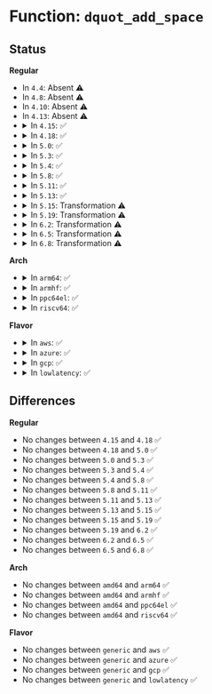 # Function: <code>dquot_add_space</code>

## Status
<b>Regular</b>
<ul>
<li>
In <code>4.4</code>: Absent ⚠️
</li>
<li>
In <code>4.8</code>: Absent ⚠️
</li>
<li>
In <code>4.10</code>: Absent ⚠️
</li>
<li>
In <code>4.13</code>: Absent ⚠️
</li>
<li>
<details>
<summary>In <code>4.15</code>: ✅</summary>

```c
int dquot_add_space(struct dquot *dquot, qsize_t space, qsize_t rsv_space, unsigned int flags, struct dquot_warn *warn);
```

**Collision:** Unique Static

**Inline:** No

**Transformation:** False

**Instances:**

```
In fs/quota/dquot.c (ffffffff812e3d20)
Location: fs/quota/dquot.c:1303
Inline: False
Direct callers:
  - fs/quota/dquot.c:__dquot_transfer
  - fs/quota/dquot.c:__dquot_alloc_space
  - fs/quota/dquot.c:__dquot_alloc_space
```
**Symbols:**

```
ffffffff812e3d20-ffffffff812e3f22: dquot_add_space (STB_LOCAL)
```
</details>
</li>
<li>
<details>
<summary>In <code>4.18</code>: ✅</summary>

```c
int dquot_add_space(struct dquot *dquot, qsize_t space, qsize_t rsv_space, unsigned int flags, struct dquot_warn *warn);
```

**Collision:** Unique Static

**Inline:** No

**Transformation:** False

**Instances:**

```
In fs/quota/dquot.c (ffffffff813108e0)
Location: fs/quota/dquot.c:1300
Inline: False
Direct callers:
  - fs/quota/dquot.c:__dquot_transfer
  - fs/quota/dquot.c:__dquot_alloc_space
  - fs/quota/dquot.c:__dquot_alloc_space
```
**Symbols:**

```
ffffffff813108e0-ffffffff81310af0: dquot_add_space (STB_LOCAL)
```
</details>
</li>
<li>
<details>
<summary>In <code>5.0</code>: ✅</summary>

```c
int dquot_add_space(struct dquot *dquot, qsize_t space, qsize_t rsv_space, unsigned int flags, struct dquot_warn *warn);
```

**Collision:** Unique Static

**Inline:** No

**Transformation:** False

**Instances:**

```
In fs/quota/dquot.c (ffffffff81327b00)
Location: fs/quota/dquot.c:1300
Inline: False
Direct callers:
  - fs/quota/dquot.c:__dquot_transfer
  - fs/quota/dquot.c:__dquot_alloc_space
  - fs/quota/dquot.c:__dquot_alloc_space
```
**Symbols:**

```
ffffffff81327b00-ffffffff81327d10: dquot_add_space (STB_LOCAL)
```
</details>
</li>
<li>
<details>
<summary>In <code>5.3</code>: ✅</summary>

```c
int dquot_add_space(struct dquot *dquot, qsize_t space, qsize_t rsv_space, unsigned int flags, struct dquot_warn *warn);
```

**Collision:** Unique Static

**Inline:** No

**Transformation:** False

**Instances:**

```
In fs/quota/dquot.c (ffffffff8134f650)
Location: fs/quota/dquot.c:1310
Inline: False
Direct callers:
  - fs/quota/dquot.c:__dquot_transfer
  - fs/quota/dquot.c:__dquot_alloc_space
  - fs/quota/dquot.c:__dquot_alloc_space
```
**Symbols:**

```
ffffffff8134f650-ffffffff8134f867: dquot_add_space (STB_LOCAL)
```
</details>
</li>
<li>
<details>
<summary>In <code>5.4</code>: ✅</summary>

```c
int dquot_add_space(struct dquot *dquot, qsize_t space, qsize_t rsv_space, unsigned int flags, struct dquot_warn *warn);
```

**Collision:** Unique Static

**Inline:** No

**Transformation:** False

**Instances:**

```
In fs/quota/dquot.c (ffffffff81367960)
Location: fs/quota/dquot.c:1312
Inline: False
Direct callers:
  - fs/quota/dquot.c:__dquot_transfer
  - fs/quota/dquot.c:__dquot_alloc_space
  - fs/quota/dquot.c:__dquot_alloc_space
```
**Symbols:**

```
ffffffff81367960-ffffffff81367b77: dquot_add_space (STB_LOCAL)
```
</details>
</li>
<li>
<details>
<summary>In <code>5.8</code>: ✅</summary>

```c
int dquot_add_space(struct dquot *dquot, qsize_t space, qsize_t rsv_space, unsigned int flags, struct dquot_warn *warn);
```

**Collision:** Unique Static

**Inline:** No

**Transformation:** False

**Instances:**

```
In fs/quota/dquot.c (ffffffff813b1c80)
Location: fs/quota/dquot.c:1310
Inline: False
Direct callers:
  - fs/quota/dquot.c:__dquot_transfer
  - fs/quota/dquot.c:__dquot_alloc_space
  - fs/quota/dquot.c:__dquot_alloc_space
```
**Symbols:**

```
ffffffff813b1c80-ffffffff813b1f07: dquot_add_space (STB_LOCAL)
```
</details>
</li>
<li>
<details>
<summary>In <code>5.11</code>: ✅</summary>

```c
int dquot_add_space(struct dquot *dquot, qsize_t space, qsize_t rsv_space, unsigned int flags, struct dquot_warn *warn);
```

**Collision:** Unique Static

**Inline:** No

**Transformation:** False

**Instances:**

```
In fs/quota/dquot.c (ffffffff813c3280)
Location: fs/quota/dquot.c:1311
Inline: False
Direct callers:
  - fs/quota/dquot.c:__dquot_transfer
  - fs/quota/dquot.c:__dquot_alloc_space
  - fs/quota/dquot.c:__dquot_alloc_space
```
**Symbols:**

```
ffffffff813c3280-ffffffff813c34e9: dquot_add_space (STB_LOCAL)
```
</details>
</li>
<li>
<details>
<summary>In <code>5.13</code>: ✅</summary>

```c
int dquot_add_space(struct dquot *dquot, qsize_t space, qsize_t rsv_space, unsigned int flags, struct dquot_warn *warn);
```

**Collision:** Unique Static

**Inline:** No

**Transformation:** False

**Instances:**

```
In fs/quota/dquot.c (ffffffff813c9860)
Location: fs/quota/dquot.c:1309
Inline: False
Direct callers:
  - fs/quota/dquot.c:__dquot_transfer
  - fs/quota/dquot.c:__dquot_alloc_space
  - fs/quota/dquot.c:__dquot_alloc_space
```
**Symbols:**

```
ffffffff813c9860-ffffffff813c9acf: dquot_add_space (STB_LOCAL)
```
</details>
</li>
<li>
<details>
<summary>In <code>5.15</code>: Transformation ⚠️</summary>

```c
int dquot_add_space(struct dquot *dquot, qsize_t space, qsize_t rsv_space, unsigned int flags, struct dquot_warn *warn);
```

**Collision:** Unique Static

**Inline:** No

**Transformation:** True

**Instances:**

```
In fs/quota/dquot.c (0)
Location: fs/quota/dquot.c:1314
Inline: False
Direct callers:
  - fs/quota/dquot.c:__dquot_transfer
  - fs/quota/dquot.c:__dquot_alloc_space
  - fs/quota/dquot.c:__dquot_alloc_space
```
**Symbols:**

```
ffffffff8141a0e0-ffffffff8141a3f1: dquot_add_space (STB_LOCAL)
ffffffff81cc7e23-ffffffff81cc7e4a: dquot_add_space.cold (STB_LOCAL)
```
</details>
</li>
<li>
<details>
<summary>In <code>5.19</code>: Transformation ⚠️</summary>

```c
int dquot_add_space(struct dquot *dquot, qsize_t space, qsize_t rsv_space, unsigned int flags, struct dquot_warn *warn);
```

**Collision:** Unique Static

**Inline:** No

**Transformation:** True

**Instances:**

```
In fs/quota/dquot.c (0)
Location: fs/quota/dquot.c:1324
Inline: False
Direct callers:
  - fs/quota/dquot.c:__dquot_transfer
  - fs/quota/dquot.c:__dquot_alloc_space
  - fs/quota/dquot.c:__dquot_alloc_space
```
**Symbols:**

```
ffffffff814930f0-ffffffff81493417: dquot_add_space (STB_LOCAL)
ffffffff81e7aa77-ffffffff81e7aa9e: dquot_add_space.cold (STB_LOCAL)
```
</details>
</li>
<li>
<details>
<summary>In <code>6.2</code>: Transformation ⚠️</summary>

```c
int dquot_add_space(struct dquot *dquot, qsize_t space, qsize_t rsv_space, unsigned int flags, struct dquot_warn *warn);
```

**Collision:** Unique Static

**Inline:** No

**Transformation:** True

**Instances:**

```
In fs/quota/dquot.c (0)
Location: fs/quota/dquot.c:1324
Inline: False
Direct callers:
  - fs/quota/dquot.c:__dquot_transfer
  - fs/quota/dquot.c:__dquot_alloc_space
  - fs/quota/dquot.c:__dquot_alloc_space
```
**Symbols:**

```
ffffffff81526db0-ffffffff815270d7: dquot_add_space (STB_LOCAL)
ffffffff8206b98b-ffffffff8206b9b2: dquot_add_space.cold (STB_LOCAL)
```
</details>
</li>
<li>
<details>
<summary>In <code>6.5</code>: Transformation ⚠️</summary>

```c
int dquot_add_space(struct dquot *dquot, qsize_t space, qsize_t rsv_space, unsigned int flags, struct dquot_warn *warn);
```

**Collision:** Unique Static

**Inline:** No

**Transformation:** True

**Instances:**

```
In fs/quota/dquot.c (0)
Location: fs/quota/dquot.c:1382
Inline: False
Direct callers:
  - fs/quota/dquot.c:__dquot_transfer
  - fs/quota/dquot.c:__dquot_alloc_space
  - fs/quota/dquot.c:__dquot_alloc_space
```
**Symbols:**

```
ffffffff8155f270-ffffffff8155f5a6: dquot_add_space (STB_LOCAL)
ffffffff820eb839-ffffffff820eb852: dquot_add_space.cold (STB_LOCAL)
```
</details>
</li>
<li>
<details>
<summary>In <code>6.8</code>: Transformation ⚠️</summary>

```c
int dquot_add_space(struct dquot *dquot, qsize_t space, qsize_t rsv_space, unsigned int flags, struct dquot_warn *warn);
```

**Collision:** Unique Static

**Inline:** No

**Transformation:** True

**Instances:**

```
In fs/quota/dquot.c (0)
Location: fs/quota/dquot.c:1336
Inline: False
Direct callers:
  - fs/quota/dquot.c:__dquot_transfer
  - fs/quota/dquot.c:__dquot_alloc_space
  - fs/quota/dquot.c:__dquot_alloc_space
```
**Symbols:**

```
ffffffff81595960-ffffffff81595c96: dquot_add_space (STB_LOCAL)
ffffffff821c8a63-ffffffff821c8a7c: dquot_add_space.cold (STB_LOCAL)
```
</details>
</li>
</ul>
<b>Arch</b>
<ul>
<li>
<details>
<summary>In <code>arm64</code>: ✅</summary>

```c
int dquot_add_space(struct dquot *dquot, qsize_t space, qsize_t rsv_space, unsigned int flags, struct dquot_warn *warn);
```

**Collision:** Unique Static

**Inline:** No

**Transformation:** False

**Instances:**

```
In fs/quota/dquot.c (ffff800010432758)
Location: fs/quota/dquot.c:1312
Inline: False
Direct callers:
  - fs/quota/dquot.c:__dquot_transfer
  - fs/quota/dquot.c:__dquot_alloc_space
  - fs/quota/dquot.c:__dquot_alloc_space
```
**Symbols:**

```
ffff800010432758-ffff8000104329ec: dquot_add_space (STB_LOCAL)
```
</details>
</li>
<li>
<details>
<summary>In <code>armhf</code>: ✅</summary>

```c
int dquot_add_space(struct dquot *dquot, qsize_t space, qsize_t rsv_space, unsigned int flags, struct dquot_warn *warn);
```

**Collision:** Unique Static

**Inline:** No

**Transformation:** False

**Instances:**

```
In fs/quota/dquot.c (c05f7f88)
Location: fs/quota/dquot.c:1312
Inline: False
Direct callers:
  - fs/quota/dquot.c:__dquot_transfer
  - fs/quota/dquot.c:__dquot_alloc_space
  - fs/quota/dquot.c:__dquot_alloc_space
```
**Symbols:**

```
c05f7f88-c05f821c: dquot_add_space (STB_LOCAL)
```
</details>
</li>
<li>
<details>
<summary>In <code>ppc64el</code>: ✅</summary>

```c
int dquot_add_space(struct dquot *dquot, qsize_t space, qsize_t rsv_space, unsigned int flags, struct dquot_warn *warn);
```

**Collision:** Unique Static

**Inline:** No

**Transformation:** False

**Instances:**

```
In fs/quota/dquot.c (c000000000540310)
Location: fs/quota/dquot.c:1312
Inline: False
Direct callers:
  - fs/quota/dquot.c:__dquot_transfer
  - fs/quota/dquot.c:__dquot_alloc_space
  - fs/quota/dquot.c:__dquot_alloc_space
```
**Symbols:**

```
c000000000540310-c00000000054060c: dquot_add_space (STB_LOCAL)
```
</details>
</li>
<li>
<details>
<summary>In <code>riscv64</code>: ✅</summary>

```c
int dquot_add_space(struct dquot *dquot, qsize_t space, qsize_t rsv_space, unsigned int flags, struct dquot_warn *warn);
```

**Collision:** Unique Static

**Inline:** No

**Transformation:** False

**Instances:**

```
In fs/quota/dquot.c (ffffffe0002cba66)
Location: fs/quota/dquot.c:1312
Inline: False
Direct callers:
  - fs/quota/dquot.c:__dquot_transfer
  - fs/quota/dquot.c:__dquot_alloc_space
```
**Symbols:**

```
ffffffe0002cba66-ffffffe0002cbc10: dquot_add_space (STB_LOCAL)
```
</details>
</li>
</ul>
<b>Flavor</b>
<ul>
<li>
<details>
<summary>In <code>aws</code>: ✅</summary>

```c
int dquot_add_space(struct dquot *dquot, qsize_t space, qsize_t rsv_space, unsigned int flags, struct dquot_warn *warn);
```

**Collision:** Unique Static

**Inline:** No

**Transformation:** False

**Instances:**

```
In fs/quota/dquot.c (ffffffff8135ff40)
Location: fs/quota/dquot.c:1312
Inline: False
Direct callers:
  - fs/quota/dquot.c:__dquot_transfer
  - fs/quota/dquot.c:__dquot_alloc_space
  - fs/quota/dquot.c:__dquot_alloc_space
```
**Symbols:**

```
ffffffff8135ff40-ffffffff81360157: dquot_add_space (STB_LOCAL)
```
</details>
</li>
<li>
<details>
<summary>In <code>azure</code>: ✅</summary>

```c
int dquot_add_space(struct dquot *dquot, qsize_t space, qsize_t rsv_space, unsigned int flags, struct dquot_warn *warn);
```

**Collision:** Unique Static

**Inline:** No

**Transformation:** False

**Instances:**

```
In fs/quota/dquot.c (ffffffff81350be0)
Location: fs/quota/dquot.c:1312
Inline: False
Direct callers:
  - fs/quota/dquot.c:__dquot_transfer
  - fs/quota/dquot.c:__dquot_alloc_space
  - fs/quota/dquot.c:__dquot_alloc_space
```
**Symbols:**

```
ffffffff81350be0-ffffffff81350df7: dquot_add_space (STB_LOCAL)
```
</details>
</li>
<li>
<details>
<summary>In <code>gcp</code>: ✅</summary>

```c
int dquot_add_space(struct dquot *dquot, qsize_t space, qsize_t rsv_space, unsigned int flags, struct dquot_warn *warn);
```

**Collision:** Unique Static

**Inline:** No

**Transformation:** False

**Instances:**

```
In fs/quota/dquot.c (ffffffff8135da10)
Location: fs/quota/dquot.c:1312
Inline: False
Direct callers:
  - fs/quota/dquot.c:__dquot_transfer
  - fs/quota/dquot.c:__dquot_alloc_space
  - fs/quota/dquot.c:__dquot_alloc_space
```
**Symbols:**

```
ffffffff8135da10-ffffffff8135dc27: dquot_add_space (STB_LOCAL)
```
</details>
</li>
<li>
<details>
<summary>In <code>lowlatency</code>: ✅</summary>

```c
int dquot_add_space(struct dquot *dquot, qsize_t space, qsize_t rsv_space, unsigned int flags, struct dquot_warn *warn);
```

**Collision:** Unique Static

**Inline:** No

**Transformation:** False

**Instances:**

```
In fs/quota/dquot.c (ffffffff813712a0)
Location: fs/quota/dquot.c:1312
Inline: False
Direct callers:
  - fs/quota/dquot.c:__dquot_transfer
  - fs/quota/dquot.c:__dquot_alloc_space
  - fs/quota/dquot.c:__dquot_alloc_space
```
**Symbols:**

```
ffffffff813712a0-ffffffff813714b5: dquot_add_space (STB_LOCAL)
```
</details>
</li>
</ul>

## Differences
<b>Regular</b>
<ul>
<li>
No changes between <code>4.15</code> and <code>4.18</code> ✅
</li>
<li>
No changes between <code>4.18</code> and <code>5.0</code> ✅
</li>
<li>
No changes between <code>5.0</code> and <code>5.3</code> ✅
</li>
<li>
No changes between <code>5.3</code> and <code>5.4</code> ✅
</li>
<li>
No changes between <code>5.4</code> and <code>5.8</code> ✅
</li>
<li>
No changes between <code>5.8</code> and <code>5.11</code> ✅
</li>
<li>
No changes between <code>5.11</code> and <code>5.13</code> ✅
</li>
<li>
No changes between <code>5.13</code> and <code>5.15</code> ✅
</li>
<li>
No changes between <code>5.15</code> and <code>5.19</code> ✅
</li>
<li>
No changes between <code>5.19</code> and <code>6.2</code> ✅
</li>
<li>
No changes between <code>6.2</code> and <code>6.5</code> ✅
</li>
<li>
No changes between <code>6.5</code> and <code>6.8</code> ✅
</li>
</ul>
<b>Arch</b>
<ul>
<li>
No changes between <code>amd64</code> and <code>arm64</code> ✅
</li>
<li>
No changes between <code>amd64</code> and <code>armhf</code> ✅
</li>
<li>
No changes between <code>amd64</code> and <code>ppc64el</code> ✅
</li>
<li>
No changes between <code>amd64</code> and <code>riscv64</code> ✅
</li>
</ul>
<b>Flavor</b>
<ul>
<li>
No changes between <code>generic</code> and <code>aws</code> ✅
</li>
<li>
No changes between <code>generic</code> and <code>azure</code> ✅
</li>
<li>
No changes between <code>generic</code> and <code>gcp</code> ✅
</li>
<li>
No changes between <code>generic</code> and <code>lowlatency</code> ✅
</li>
</ul>
